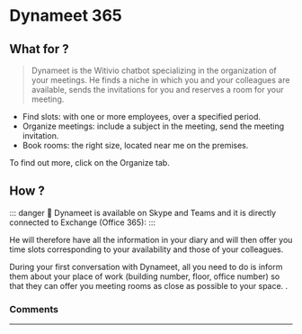 # Dynameet 365

<!-- <img :src="$withBase('/assets/img/fr/dynameet.png')" alt="low score"> -->

## What for ?

>Dynameet is the Witivio chatbot specializing in the organization of your meetings. He finds a niche in which you and your colleagues are available, sends the invitations for you and reserves a room for your meeting.

* Find slots: with one or more employees, over a specified period.
* Organize meetings: include a subject in the meeting, send the meeting invitation.
* Book rooms: the right size, located near me on the premises.


To find out more, click on the Organize tab.

## How ?

::: danger 🔴
Dynameet is available on Skype and Teams and it is directly connected to Exchange (Office 365):
:::

He will therefore have all the information in your diary and will then offer you time slots corresponding to your availability and those of your colleagues.

During your first conversation with Dynameet, all you need to do is inform them about your place of work (building number, floor, office number) so that they can offer you meeting rooms as close as possible to your space. .


### Comments
---
<div id="disqus_thread"></div>

<script>

export default {
  mounted () {

    var disqus_config = function () {
      this.page.url = "https://docs.witivio.com";  // Replace PAGE_URL with your page's canonical URL variable
      this.page.identifier = "witivio_#51"; // Replace PAGE_IDENTIFIER with your page's unique identifier variable
    };

(function() { // DON'T EDIT BELOW THIS LINE
var d = document, s = d.createElement('script');
s.src = 'https://docs-witivio.disqus.com/embed.js';
s.setAttribute('data-timestamp', +new Date());
(d.head || d.body).appendChild(s);
})();
  }
}
</script>